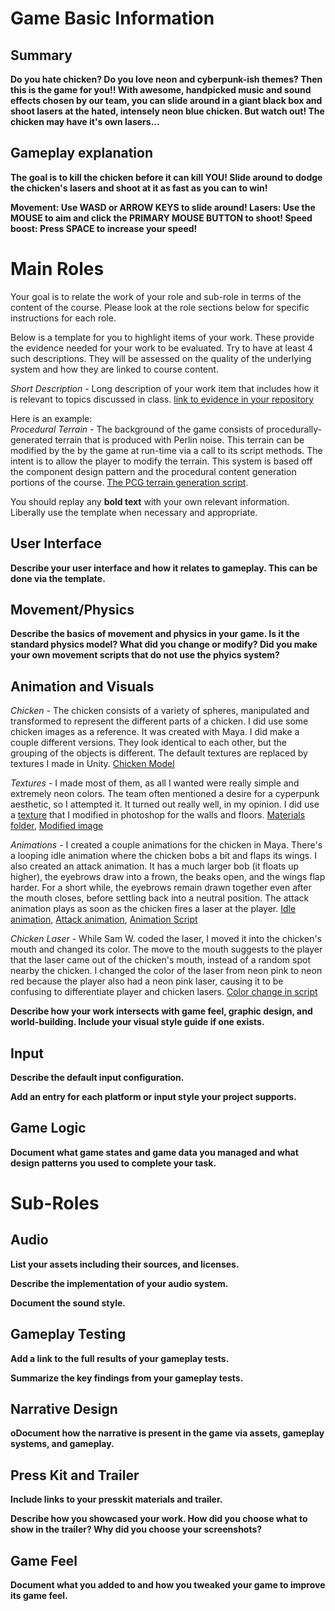 # Game Basic Information #

## Summary ##

**Do you hate chicken? Do you love neon and cyberpunk-ish themes? Then this is the game for you!! With awesome, handpicked music and sound effects chosen by our team, you can slide around in a giant black box and shoot lasers at the hated, intensely neon blue chicken. But watch out! The chicken may have it's own lasers...**

## Gameplay explanation ##

**The goal is to kill the chicken before it can kill YOU! Slide around to dodge the chicken's lasers and shoot at it as fast as you can to win!**

**Movement: Use WASD or ARROW KEYS to slide around!
Lasers: Use the MOUSE to aim and click the PRIMARY MOUSE BUTTON to shoot!
Speed boost: Press SPACE to increase your speed!**


# Main Roles #

Your goal is to relate the work of your role and sub-role in terms of the content of the course. Please look at the role sections below for specific instructions for each role.

Below is a template for you to highlight items of your work. These provide the evidence needed for your work to be evaluated. Try to have at least 4 such descriptions. They will be assessed on the quality of the underlying system and how they are linked to course content. 

*Short Description* - Long description of your work item that includes how it is relevant to topics discussed in class. [link to evidence in your repository](https://github.com/dr-jam/ECS189L/edit/project-description/ProjectDocumentTemplate.md)

Here is an example:  
*Procedural Terrain* - The background of the game consists of procedurally-generated terrain that is produced with Perlin noise. This terrain can be modified by the by the game at run-time via a call to its script methods. The intent is to allow the player to modify the terrain. This system is based off the component design pattern and the procedural content generation portions of the course. [The PCG terrain generation script](https://github.com/dr-jam/CameraControlExercise/blob/513b927e87fc686fe627bf7d4ff6ff841cf34e9f/Obscura/Assets/Scripts/TerrainGenerator.cs#L6).

You should replay any **bold text** with your own relevant information. Liberally use the template when necessary and appropriate.

## User Interface

**Describe your user interface and how it relates to gameplay. This can be done via the template.**

## Movement/Physics

**Describe the basics of movement and physics in your game. Is it the standard physics model? What did you change or modify? Did you make your own movement scripts that do not use the phyics system?**

## Animation and Visuals

*Chicken* - The chicken consists of a variety of spheres, manipulated and transformed to represent the different parts of a chicken. I did use some chicken images as a reference. It was created with Maya. I did make a couple different versions. They look identical to each other, but the grouping of the objects is different. The default textures are replaced by textures I made in Unity. [Chicken Model](https://github.com/samclee/project-final-boss/blob/master/project-final-boss/Assets/Models/chicken.fbx)

*Textures* - I made most of them, as all I wanted were really simple and extremely neon colors. The team often mentioned a desire for a cyperpunk aesthetic, so I attempted it. It turned out really well, in my opinion. I did use a [texture](https://www.pinterest.com/pin/759630662124096867/) that I modified in photoshop for the walls and floors. [Materials folder](https://github.com/samclee/project-final-boss/tree/master/project-final-boss/Assets/Materials), [Modified image](https://github.com/samclee/project-final-boss/blob/master/project-final-boss/Assets/Images/867add3880a341a39051f5c1588f26ef.jpg)

*Animations* - I created a couple animations for the chicken in Maya. There's a looping idle animation where the chicken bobs a bit and flaps its wings. I also created an attack animation. It has a much larger bob (it floats up higher), the eyebrows draw into a frown, the beaks open, and the wings flap harder. For a short while, the eyebrows remain drawn together even after the mouth closes, before settling back into a neutral position. The attack animation plays as soon as the chicken fires a laser at the player. [Idle animation](https://github.com/samclee/project-final-boss/blob/master/project-final-boss/Assets/Animations/chickenIdle.fbx), [Attack animation](https://github.com/samclee/project-final-boss/blob/master/project-final-boss/Assets/Animations/chickenAttack.fbx), [Animation Script](https://github.com/samclee/project-final-boss/blob/b48bd6b24c83216948588ef6b7dfac39da64e38f/project-final-boss/Assets/Scripts/ChickenAnimation.cs#L25)

*Chicken Laser* - While Sam W. coded the laser, I moved it into the chicken's mouth and changed its color. The move to the mouth suggests to the player that the laser came out of the chicken's mouth, instead of a random spot nearby the chicken. I changed the color of the laser from neon pink to neon red because the player also had a neon pink laser, causing it to be confusing to differentiate player and chicken lasers. [Color change in script](https://github.com/samclee/project-final-boss/blob/b48bd6b24c83216948588ef6b7dfac39da64e38f/project-final-boss/Assets/Scripts/BossShootingController.cs#L35)



**Describe how your work intersects with game feel, graphic design, and world-building. Include your visual style guide if one exists.**

## Input

**Describe the default input configuration.**

**Add an entry for each platform or input style your project supports.**

## Game Logic

**Document what game states and game data you managed and what design patterns you used to complete your task.**

# Sub-Roles

## Audio

**List your assets including their sources, and licenses.**

**Describe the implementation of your audio system.**

**Document the sound style.** 

## Gameplay Testing

**Add a link to the full results of your gameplay tests.**

**Summarize the key findings from your gameplay tests.**

## Narrative Design

**oDocument how the narrative is present in the game via assets, gameplay systems, and gameplay.** 

## Press Kit and Trailer

**Include links to your presskit materials and trailer.**

**Describe how you showcased your work. How did you choose what to show in the trailer? Why did you choose your screenshots?**



## Game Feel

**Document what you added to and how you tweaked your game to improve its game feel.**
